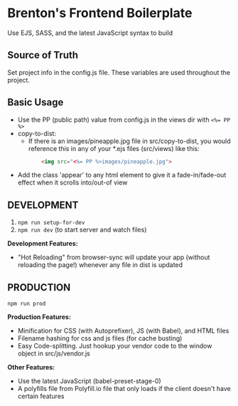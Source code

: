 # Brenton's Frontend Boilerplate
Use EJS, SASS, and the latest JavaScript syntax to build 

## Source of Truth
Set project info in the config.js file. These variables are used throughout the project.

## Basic Usage
- Use the PP (public path) value from config.js in the views dir with `<%= PP %>`
- copy-to-dist:
    - If there is an images/pineapple.jpg file in src/copy-to-dist, you would reference this in any of your *.ejs files (src/views) like this:
        ```html
            <img src="<%= PP %>images/pineapple.jpg">
        ```
- Add the class 'appear' to any html element to give it a fade-in/fade-out effect when it scrolls into/out-of view

## DEVELOPMENT

1. ```npm run setup-for-dev```
2. ```npm run dev``` (to start server and watch files)

**Development Features:**
- "Hot Reloading" from browser-sync will update your app (without reloading the page!) whenever any file in dist is updated

## PRODUCTION

```npm run prod```

**Production Features:**
- Minification for CSS (with Autoprefixer), JS (with Babel), and HTML files
- Filename hashing for css and js files (for cache busting)
- Easy Code-splitting. Just hookup your vendor code to the window object in src/js/vendor.js

**Other Features:**
- Use the latest JavaScript (babel-preset-stage-0)
- A polyfills file from Polyfill.io file that only loads if the client doesn't have certain features
